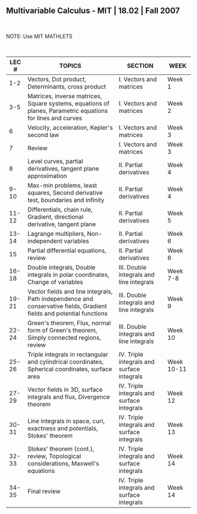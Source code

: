 ## Multivariable Calculus - MIT | 18.02 | Fall 2007 

<br>

NOTE: Use MIT MATHLETS

<br>

| LEC # | TOPICS | SECTION | WEEK |
|-------|---------|---------|------|
| 1-2 | Vectors, Dot product, Determinants, cross product | I. Vectors and matrices | Week 1 |
| 3-5 | Matrices, inverse matrices, Square systems, equations of planes, Parametric equations for lines and curves | I. Vectors and matrices | Week 2 |
| 6 | Velocity, acceleration, Kepler's second law | I. Vectors and matrices | Week 3 |
| 7 | Review | I. Vectors and matrices | Week 3 |
| 8 | Level curves, partial derivatives, tangent plane approximation | II. Partial derivatives | Week 4 |
| 9-10 | Max-min problems, least squares, Second derivative test, boundaries and infinity | II. Partial derivatives | Week 4 |
| 11-12 | Differentials, chain rule, Gradient, directional derivative, tangent plane | II. Partial derivatives | Week 5 |
| 13-14 | Lagrange multipliers, Non-independent variables | II. Partial derivatives | Week 6 |
| 15 | Partial differential equations, review | II. Partial derivatives | Week 6 |
| 16-18 | Double integrals, Double integrals in polar coordinates, Change of variables | III. Double integrals and line integrals | Week 7-8 |
| 19-21 | Vector fields and line integrals, Path independence and conservative fields, Gradient fields and potential functions | III. Double integrals and line integrals | Week 9 |
| 22-24 | Green's theorem, Flux, normal form of Green's theorem, Simply connected regions, review | III. Double integrals and line integrals | Week 10 |
| 25-26 | Triple integrals in rectangular and cylindrical coordinates, Spherical coordinates, surface area | IV. Triple integrals and surface integrals | Week 10-11 |
| 27-29 | Vector fields in 3D, surface integrals and flux, Divergence theorem | IV. Triple integrals and surface integrals | Week 12 |
| 30-31 | Line integrals in space, curl, exactness and potentials, Stokes' theorem | IV. Triple integrals and surface integrals | Week 13 |
| 32-33 | Stokes' theorem (cont.), review, Topological considerations, Maxwell's equations | IV. Triple integrals and surface integrals | Week 14 |
| 34-35 | Final review | IV. Triple integrals and surface integrals | Week 14 |





